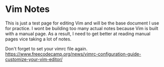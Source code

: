 # Vim Notes

This is just a test page for editing Vim and will be the base document I use for practice. I wont be building too many actual notes because Vim is built with a manual page. As a result, I need to get better at reading manual pages vice taking a lot of notes.  

Don't forget to set your vimrc file again. https://www.freecodecamp.org/news/vimrc-configuration-guide-customize-your-vim-editor/  

